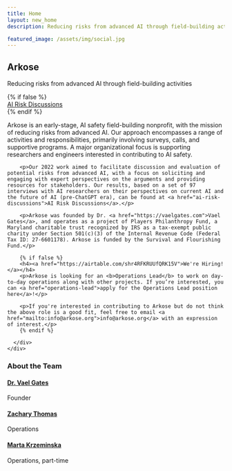 ```yaml
---
title: Home
layout: new_home
description: Reducing risks from advanced AI through field-building activities

featured_image: /assets/img/social.jpg
---
```


<section id="banner" class="major">
  <div class="arkose-banner" style="background-image: url('{{ '/assets/images/arkose-banner.jpg' | relative_url }}')"></div>
      <div class="row xs-padding-1 banner-inner">
        <div class="-2u -1u(large) 12u 11u(medium)">
          <h1 class="display-1">Arkose</h1>
          <p class="subheading">Reducing risks from advanced AI through field-building activities</p>
        </div>
        {% if false %}
          <div class="5u -1u 12u(small) banner-button-container">
            <a href="https://ai-risk-discussions.org" class="banner-button">
              AI Risk Discussions
            </a>
          </div>
        {% endif %}
      </div>
</section>

<div class="section">
  <div class="inner">
    <div class="row align-items-center">
      <div>
        <p>Arkose is an early-stage, AI safety field-building nonprofit, with the mission of reducing risks from advanced AI. Our approach encompasses a range of activities and responsibilities, primarily involving surveys, calls, and supportive programs. A major organizational focus is supporting researchers and engineers interested in contributing to AI safety.</p>

        <p>Our 2022 work aimed to facilitate discussion and evaluation of potential risks from advanced AI, with a focus on soliciting and engaging with expert perspectives on the arguments and providing resources for stakeholders. Our results, based on a set of 97 interviews with AI researchers on their perspectives on current AI and the future of AI (pre-ChatGPT era), can be found at <a href="ai-risk-discussions">AI Risk Discussions</a>.</p>

        <p>Arkose was founded by Dr. <a href="https://vaelgates.com">Vael Gates</a>, and operates as a project of Players Philanthropy Fund, a Maryland charitable trust recognized by IRS as a tax-exempt public charity under Section 501(c)(3) of the Internal Revenue Code (Federal Tax ID: 27-6601178). Arkose is funded by the Survival and Flourishing Fund.</p>

        {% if false %}
	    <h4><a href="https://airtable.com/shr4RFKRUUfQRK15V">We're Hiring!</a></h4>
	    <p>Arkose is looking for an <b>Operations Lead</b> to work on day-to-day operations along with other projects. If you’re interested, you can <a href="operations-lead">apply for the Operations Lead position here</a>!</p>

	    <p>If you're interested in contributing to Arkose but do not think the above role is a good fit, feel free to email <a href="mailto:info@arkose.org">info@arkose.org</a> with an expression of interest.</p>
	    {% endif %}

      </div>
    </div>
  </div>
</div>

<div class="section bg-gray">
  <div class="inner">
    <h3>About the Team</h3>
    <div class="row text-center">
      <div class="4u 12u(small)">
        <h4><a href="https://vaelgates.com">Dr. Vael Gates</a></h4>
        <div class="role">Founder</div>
      </div>
      <div class="4u 12u(small)">
        <h4><a href="https://www.linkedin.com/in/zacharythomas10/">Zachary Thomas</a></h4>
        <div class="role">Operations</div>
      </div>
      <div class="4u 12u(small)">
        <h4><a href="https://www.linkedin.com/in/krzeminskamarta/">Marta Krzeminska</a></h4>
        <div class="role">Operations, part-time</div>
      </div>
    </div>
  </div>
</div>
